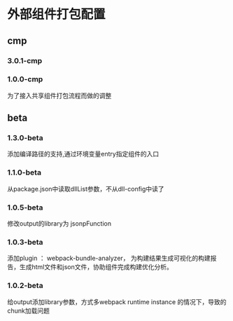 
# 外部组件打包配置

## cmp 

### 3.0.1-cmp

### 1.0.0-cmp
为了接入共享组件打包流程而做的调整

## beta
### 1.3.0-beta
添加编译路径的支持,通过环境变量entry指定组件的入口

### 1.1.0-beta
从package.json中读取dllList参数，不从dll-config中读了

### 1.0.5-beta
修改output的library为 jsonpFunction

### 1.0.3-beta
添加plugin ： webpack-bundle-analyzer， 为构建结果生成可视化的构建报告，生成html文件和json文件，协助组件完成构建优化分析。

### 1.0.2-beta

给output添加library参数，方式多webpack runtime instance 的情况下，导致的chunk加载问题

